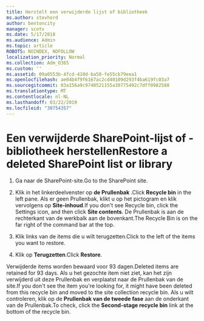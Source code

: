 ```yaml
---
title: Herstelt een verwijderde lijst of bibliotheek
ms.author: stevhord
author: bentoncity
manager: scotv
ms.date: 5/17/2018
ms.audience: Admin
ms.topic: article
ROBOTS: NOINDEX, NOFOLLOW
localization_priority: Normal
ms.collection: Adm_O365
ms.custom: ''
ms.assetid: 09a0553b-4fcd-410d-ba50-fe55cb79eea1
ms.openlocfilehash: ae04b4f9f6167ac2cd40109d293f4ba619fc03a7
ms.sourcegitcommit: 03a156a9c9740521155a30775492c7dff0982588
ms.translationtype: MT
ms.contentlocale: nl-NL
ms.lasthandoff: 03/22/2019
ms.locfileid: "30754357"
---
```

# <a name="restore-a-deleted-sharepoint-list-or-library"></a><span data-ttu-id="924c0-102">Een verwijderde SharePoint-lijst of -bibliotheek herstellen</span><span class="sxs-lookup"><span data-stu-id="924c0-102">Restore a deleted SharePoint list or library</span></span>

1. <span data-ttu-id="924c0-103">Ga naar de SharePoint-site.</span><span class="sxs-lookup"><span data-stu-id="924c0-103">Go to the SharePoint site.</span></span>
    
2. <span data-ttu-id="924c0-104">Klik in het linkerdeelvenster op **de Prullenbak** .</span><span class="sxs-lookup"><span data-stu-id="924c0-104">Click **Recycle bin** in the left pane.</span></span> <span data-ttu-id="924c0-105">Als er geen Prullenbak, klikt u op het pictogram en klik vervolgens op **Site-inhoud**.</span><span class="sxs-lookup"><span data-stu-id="924c0-105">If you don't see Recycle bin, click the Settings icon, and then click **Site contents**.</span></span> <span data-ttu-id="924c0-106">De Prullenbak is aan de rechterkant van de werkbalk aan de bovenkant.</span><span class="sxs-lookup"><span data-stu-id="924c0-106">The Recycle Bin is on the far right of the command bar at the top.</span></span>
    
3. <span data-ttu-id="924c0-107">Klik links van de items die u wilt terugzetten.</span><span class="sxs-lookup"><span data-stu-id="924c0-107">Click to the left of the items you want to restore.</span></span>
    
4. <span data-ttu-id="924c0-108">Klik op **Terugzetten**.</span><span class="sxs-lookup"><span data-stu-id="924c0-108">Click **Restore**.</span></span>
    
<span data-ttu-id="924c0-109">Verwijderde items worden bewaard voor 93 dagen.</span><span class="sxs-lookup"><span data-stu-id="924c0-109">Deleted items are retained for 93 days.</span></span> <span data-ttu-id="924c0-110">Als u het gezochte item niet ziet, kan het zijn verwijderd uit deze Prullenbak en verplaatst naar de Prullenbak van de site.</span><span class="sxs-lookup"><span data-stu-id="924c0-110">If you don't see the item you're looking for, it might have been deleted from this recycle bin and moved to the site collection recycle bin.</span></span> <span data-ttu-id="924c0-111">Als u wilt controleren, klik op de **Prullenbak van de tweede fase** aan de onderkant van de Prullenbak.</span><span class="sxs-lookup"><span data-stu-id="924c0-111">To check, click the **Second-stage recycle bin** link at the bottom of the recycle bin.</span></span> 
  

